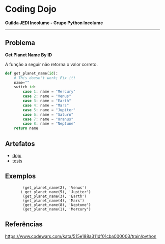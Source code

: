 # Coding Dojo

**Guilda JEDI Incolume - Grupo Python Incolume**

---

## Problema

**Get Planet Name By ID**

A função a seguir não retorna o valor correto.

```python
def get_planet_name(id):
    # This doesn't work; Fix it!
    name=""
    switch id:
        case 1: name = "Mercury"
        case 2: name = "Venus"
        case 3: name = "Earth"
        case 4: name = "Mars"
        case 5: name = "Jupiter"
        case 6: name = "Saturn"
        case 7: name = "Uranus"  
        case 8: name = "Neptune"
    return name
```
## Artefatos

- [dojo](dojo.py)
- [tests](test_YYYYMMDD.py)

## Exemplos

```
        (get_planet_name(2), 'Venus')
       ( get_planet_name(5), 'Jupiter')
        (get_planet_name(3), 'Earth')
        (get_planet_name(4), 'Mars')
        (get_planet_name(8), 'Neptune')
        (get_planet_name(1), 'Mercury')
```

## Referências

https://www.codewars.com/kata/515e188a311df01cba000003/train/python